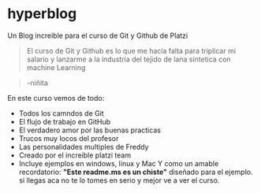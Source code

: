 # hyperblog
Un Blog increible para el curso de Git y Github de Platzi

> El curso de Git y Github es lo que me hacia falta para triplicar mi salario y lanzarme a la industria del tejido de lana sintetica con machine Learning

>-niñita

En este curso vemos de todo:
* Todos los camndos de Git
* El flujo de trabajo en GitHub
* El verdadero amor por las buenas practicas
* Trucos muy locos del profesor
* Las personalidades multiples de Freddy
* Creado por el increible platzi team
* Incluye ejemplos en windows, linux y Mac
Y como un amable recordatorio: **"Este readme.ms es un chiste"** diseñado para el ejemplo. si llegas aca no te lo tomes en serio y mejor ve a ver el curso.